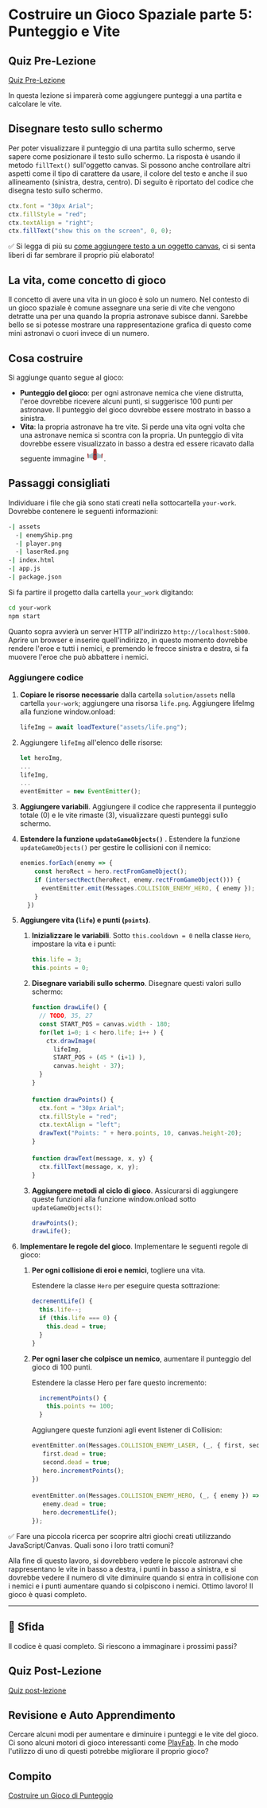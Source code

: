 # Costruire un Gioco Spaziale parte 5: Punteggio e Vite

## Quiz Pre-Lezione

[Quiz Pre-Lezione](https://ashy-river-0debb7803.1.azurestaticapps.net/quiz/37?loc=it)

In questa lezione si imparerà come aggiungere punteggi a una partita e calcolare le vite.

## Disegnare testo sullo schermo

Per poter visualizzare il punteggio di una partita sullo schermo, serve sapere come posizionare il testo sullo schermo. La risposta è usando il metodo `fillText()` sull'oggetto canvas. Si possono anche controllare altri aspetti come il tipo di carattere da usare, il colore del testo e anche il suo allineamento (sinistra, destra, centro). Di seguito è riportato del codice che disegna testo sullo schermo.

```javascript
ctx.font = "30px Arial";
ctx.fillStyle = "red";
ctx.textAlign = "right";
ctx.fillText("show this on the screen", 0, 0);
```

✅ Si legga di più su [come aggiungere testo a un oggetto canvas](https://developer.mozilla.org/docs/Web/API/Canvas_API/Tutorial/Drawing_text), ci si senta liberi di far sembrare il proprio più elaborato!

## La vita, come concetto di gioco

Il concetto di avere una vita in un gioco è solo un numero. Nel contesto di un gioco spaziale è comune assegnare una serie di vite che vengono detratte una per una quando la propria astronave subisce danni. Sarebbe bello se si potesse mostrare una rappresentazione grafica di questo come mini astronavi o cuori invece di un numero.

## Cosa costruire

Si aggiunge quanto segue al gioco:

- **Punteggio del gioco**: per ogni astronave nemica che viene distrutta, l'eroe dovrebbe ricevere alcuni punti, si suggerisce 100 punti per astronave. Il punteggio del gioco dovrebbe essere mostrato in basso a sinistra.
- **Vita**: la propria astronave ha tre vite. Si perde una vita ogni volta che una astronave nemica si scontra con la propria. Un punteggio di vita dovrebbe essere visualizzato in basso a destra ed essere ricavato dalla seguente immagine ![immagine grafica di una vita](../solution/assets/life.png).

## Passaggi consigliati

Individuare i file che già sono stati creati nella sottocartella `your-work`. Dovrebbe contenere le seguenti informazioni:

```bash
-| assets
  -| enemyShip.png
  -| player.png
  -| laserRed.png
-| index.html
-| app.js
-| package.json
```

Si fa partire il progetto dalla cartella `your_work` digitando:

```bash
cd your-work
npm start
```

Quanto sopra avvierà un server HTTP all'indirizzo `http://localhost:5000`. Aprire un browser e inserire quell'indirizzo, in questo momento dovrebbe rendere l'eroe e tutti i nemici, e premendo le frecce sinistra e destra, si fa muovere l'eroe che può abbattere i nemici.

### Aggiungere codice

1. **Copiare le risorse necessarie** dalla cartella `solution/assets` nella cartella `your-work`; aggiungere una risorsa `life.png`. Aggiungere lifeImg alla funzione window.onload:

   ```javascript
   lifeImg = await loadTexture("assets/life.png");
   ```

1. Aggiungere `lifeImg` all'elenco delle risorse:

   ```javascript
   let heroImg,
   ...
   lifeImg,
   ...
   eventEmitter = new EventEmitter();
   ```

2. **Aggiungere variabili**. Aggiungere il codice che rappresenta il punteggio totale (0) e le vite rimaste (3), visualizzare questi punteggi sullo schermo.

3. **Estendere la funzione `updateGameObjects()`** . Estendere la funzione `updateGameObjects()` per gestire le collisioni con il nemico:

   ```javascript
   enemies.forEach(enemy => {
       const heroRect = hero.rectFromGameObject();
       if (intersectRect(heroRect, enemy.rectFromGameObject())) {
         eventEmitter.emit(Messages.COLLISION_ENEMY_HERO, { enemy });
       }
     })
   ```

4. **Aggiungere vita (`life`) e punti (`points`)**.
   1. **Inizializzare le variabili**. Sotto `this.cooldown = 0` nella classe `Hero`, impostare la vita e i punti:

      ```javascript
      this.life = 3;
      this.points = 0;
      ```

   1. **Disegnare variabili sullo schermo**. Disegnare questi valori sullo schermo:

      ```javascript
      function drawLife() {
        // TODO, 35, 27
        const START_POS = canvas.width - 180;
        for(let i=0; i < hero.life; i++ ) {
          ctx.drawImage(
            lifeImg,
            START_POS + (45 * (i+1) ),
            canvas.height - 37);
        }
      }

      function drawPoints() {
        ctx.font = "30px Arial";
        ctx.fillStyle = "red";
        ctx.textAlign = "left";
        drawText("Points: " + hero.points, 10, canvas.height-20);
      }

      function drawText(message, x, y) {
        ctx.fillText(message, x, y);
      }

      ```

   1. **Aggiungere metodi al ciclo di gioco**. Assicurarsi di aggiungere queste funzioni alla funzione window.onload sotto `updateGameObjects()`:

      ```javascript
      drawPoints();
      drawLife();
      ```

1. **Implementare le regole del gioco**. Implementare le seguenti regole di gioco:

   1. **Per ogni collisione di eroi e nemici**, togliere una vita.

      Estendere la classe `Hero` per eseguire questa sottrazione:

      ```javascript
      decrementLife() {
        this.life--;
        if (this.life === 0) {
          this.dead = true;
        }
      }
      ```

   2. **Per ogni laser che colpisce un nemico**, aumentare il punteggio del gioco di 100 punti.

      Estendere la classe Hero per fare questo incremento:

      ```javascript
        incrementPoints() {
          this.points += 100;
        }
      ```

      Aggiungere queste funzioni agli event listener di Collision:

      ```javascript
      eventEmitter.on(Messages.COLLISION_ENEMY_LASER, (_, { first, second }) => {
         first.dead = true;
         second.dead = true;
         hero.incrementPoints();
      })

      eventEmitter.on(Messages.COLLISION_ENEMY_HERO, (_, { enemy }) => {
         enemy.dead = true;
         hero.decrementLife();
      });
      ```

✅ Fare una piccola ricerca per scoprire altri giochi creati utilizzando JavaScript/Canvas. Quali sono i loro tratti comuni?

Alla fine di questo lavoro, si dovrebbero vedere le piccole astronavi che rappresentano le vite in basso a destra, i punti in basso a sinistra, e si dovrebbe vedere il numero di vite diminuire quando si entra in collisione con i nemici e i punti aumentare quando si colpiscono i nemici. Ottimo lavoro! Il gioco è quasi completo.

---

## 🚀 Sfida

Il codice è quasi completo. Si riescono a immaginare i prossimi passi?

## Quiz Post-Lezione

[Quiz post-lezione](https://ashy-river-0debb7803.1.azurestaticapps.net/quiz/38?loc=it)

## Revisione e Auto Apprendimento

Cercare alcuni modi per aumentare e diminuire i punteggi e le vite del gioco. Ci sono alcuni motori di gioco interessanti come [PlayFab](https://playfab.com). In che modo l'utilizzo di uno di questi potrebbe migliorare il proprio gioco?

## Compito

[Costruire un Gioco di Punteggio](assignment.it.md)

